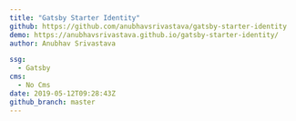 ```yaml
---
title: "Gatsby Starter Identity"
github: https://github.com/anubhavsrivastava/gatsby-starter-identity
demo: https://anubhavsrivastava.github.io/gatsby-starter-identity/
author: Anubhav Srivastava

ssg:
  - Gatsby
cms:
  - No Cms
date: 2019-05-12T09:28:43Z
github_branch: master
---
```

